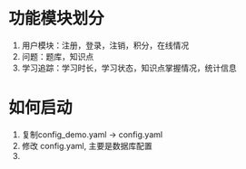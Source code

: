 # 功能模块划分
1. 用户模块：注册，登录，注销，积分，在线情况
2. 问题：题库，知识点
3. 学习追踪：学习时长，学习状态，知识点掌握情况，统计信息

# 如何启动
1. 复制config_demo.yaml -> config.yaml
2. 修改 config.yaml, 主要是数据库配置
3. 

